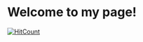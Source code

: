 # Welcome to my page!



[![HitCount](https://hits.dwyl.com/kwokmoro/kwokmoro.github.io.svg?style=flat-square&show=unique)](http://hits.dwyl.com/kwokmoro/kwokmoro.github.io)
